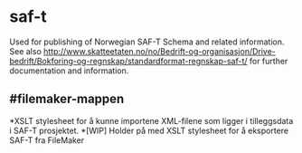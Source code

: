 # saf-t
Used for publishing of Norwegian SAF-T Schema and related information. See also http://www.skatteetaten.no/no/Bedrift-og-organisasjon/Drive-bedrift/Bokforing-og-regnskap/standardformat-regnskap-saf-t/ for further documentation and information. 

#filemaker-mappen
---
*XSLT stylesheet for å kunne importene XML-filene som ligger i tilleggsdata i SAF-T prosjektet.
*[WIP] Holder på med XSLT stylesheet for å eksportere SAF-T fra FileMaker
